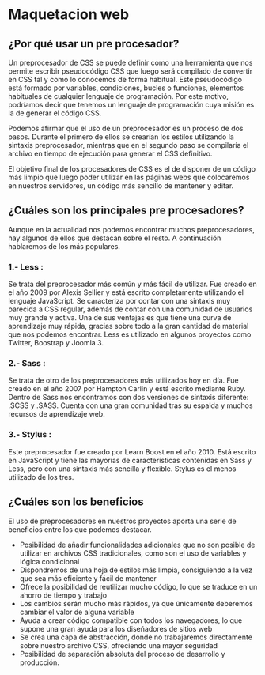  # Maquetacion web #
 
 
 ## ¿Por qué usar un pre procesador?  ##

Un preprocesador de CSS se puede definir como una herramienta que nos permite escribir pseudocódigo CSS que luego será compilado de convertir en CSS tal y como lo conocemos de forma habitual. Este pseudocódigo está formado por variables, condiciones, bucles o funciones, elementos habituales de cualquier lenguaje de programación. Por este motivo, podríamos decir que tenemos un lenguaje de programación cuya misión es la de generar el código CSS.

Podemos afirmar que el uso de un preprocesador es un proceso de dos pasos. Durante el primero de ellos se crearían los estilos utilizando la sintaxis preprocesador, mientras que en el segundo paso se compilaría el archivo en tiempo de ejecución para generar el CSS definitivo.

El objetivo final de los procesadores de CSS es el de disponer de un código más limpio que luego poder utilizar en las páginas webs que colocaremos en nuestros servidores, un código más sencillo de mantener y editar.

## ¿Cuáles son los principales pre procesadores? ##

Aunque en la actualidad nos podemos encontrar muchos preprocesadores, hay algunos de ellos que destacan sobre el resto.  A continuación hablaremos de los más populares.

 

 ### 1.- Less :

Se trata del preprocesador más común y más fácil de utilizar. Fue creado en el año 2009 por Alexis Sellier y está escrito completamente utilizando el lenguaje JavaScript. Se caracteriza por contar con una sintaxis muy parecida a CSS regular, además de contar con una comunidad de usuarios muy grande y activa. Una de sus ventajas es que tiene una curva de aprendizaje muy rápida, gracias sobre todo a la gran cantidad de material que nos podemos encontrar. Less es utilizado en algunos proyectos como Twitter, Boostrap y Joomla 3.

 

### 2.- Sass :

Se trata de otro de los preprocesadores más utilizados hoy en día. Fue creado en el año 2007 por Hampton Carlin y está escrito mediante Ruby. Dentro de Sass nos encontramos con dos versiones de sintaxis diferente: .SCSS y .SASS. Cuenta con una gran comunidad tras su espalda y muchos recursos de aprendizaje web.

 

### 3.- Stylus :

Este preprocesador fue creado por Learn Boost en el año 2010. Está escrito en JavaScript y tiene las mayorías de características contenidas en Sass y Less, pero con una sintaxis más sencilla y flexible. Stylus es el menos utilizado de los tres.




## ¿Cuáles son los beneficios ##
El uso de preprocesadores en nuestros proyectos aporta una serie de beneficios entre los que podemos destacar.

- Posibilidad de añadir funcionalidades adicionales que no son posible de utilizar en archivos CSS tradicionales, como son el uso de variables y lógica condicional
- Dispondremos de una hoja de estilos más limpia, consiguiendo a la vez que sea más eficiente y fácil de mantener
- Ofrece la posibilidad de reutilizar mucho código, lo que se traduce en un ahorro de tiempo y trabajo
- Los cambios serán mucho más rápidos, ya que únicamente deberemos cambiar el valor de alguna variable
- Ayuda a crear código compatible con todos los navegadores, lo que supone una gran ayuda para los diseñadores de sitios web
- Se crea una capa de abstracción, donde no trabajaremos directamente sobre nuestro archivo CSS, ofreciendo una mayor seguridad
- Posibilidad de separación absoluta del proceso de desarrollo y producción.

